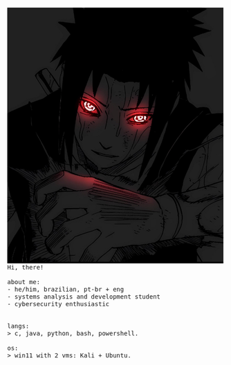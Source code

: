 <p float="left">
 <img src="https://github.com/int16t/int16t/blob/main/IMG_0381.png"   width="500"  align="left">
  <p float="left">
    <samp>
      Hi, there! 
      <br>
      <br>
      about me:<br>
             - he/him, brazilian, pt-br + eng <br>
             - systems analysis and development student<br>
             - cybersecurity enthusiastic<br>
      <br>
      <br>
      langs:<br>
          > c, java, python, bash, powershell.
      <br>
      <br>
      os:<br>
        > win11 with 2 vms: Kali + Ubuntu.
      <br>
      <br>
     <br>
    </samp>
  </p>
</p>
